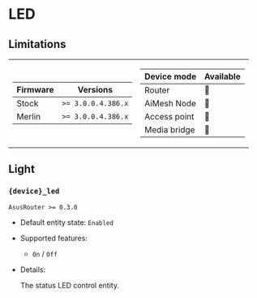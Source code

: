 # LED

## Limitations

<table><tr><td>

|Firmware|          Versions|
|--------|------------------|
|Stock   |`>= 3.0.0.4.386.x`|
|Merlin  |`>= 3.0.0.4.386.x`|
</td><td>

| Device mode|    Available|
|------------|-------------|
|Router      |:green_heart:|
|AiMesh Node |:green_heart:|
|Access point|:green_heart:|
|Media bridge|:green_heart:|
</td></tr></table>

## Light

### `{device}_led`

`AsusRouter >= 0.3.0`

-   Default entity state: `Enabled`
-   Supported features:
    -   `On` / `Off`
-   Details:

    The status LED control entity.
